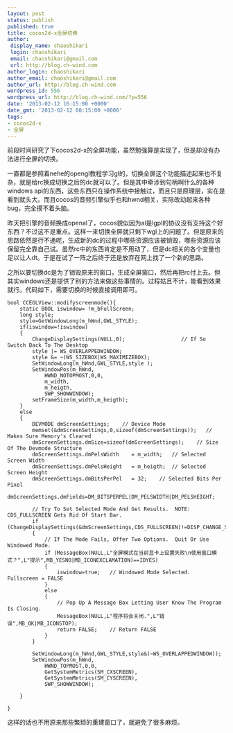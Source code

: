 ```yaml
---
layout: post
status: publish
published: true
title: cocos2d-x全屏切换
author:
 display_name: chaoshikari
 login: chaoshikari
 email: chaoshikari@gmail.com
 url: http://blog.ch-wind.com
author_login: chaoshikari
author_email: chaoshikari@gmail.com
author_url: http://blog.ch-wind.com
wordpress_id: 556
wordpress_url: http://blog.ch-wind.com/?p=556
date: '2013-02-12 16:15:00 +0000'
date_gmt: '2013-02-12 08:15:00 +0000'
tags:
- cocos2d-x
- 全屏
---
```

前段时间研究了下cocos2d-x的全屏功能，虽然勉强算是实现了，但是却没有办法进行全屏的切换。


一直都是参照着nehe的opengl教程学习gl的，切换全屏这个功能描述起来也不复杂，就是给rc换成切换之后的dc就可以了。但是其中牵涉到句柄啊什么的各种windows api的东西，这些东西只在操作系统中接触过，而且只是原理层，实在是看到就头大。而且cocos的音频引擎似乎也和hwnd相关，实际改动起来各种bug，完全摸不着头脑。


昨天把引擎的音频换成openal了，cocos貌似因为al是lgpl的协议没有支持这个好东西？不过这不是重点。这样一来切换全屏就只剩下wgl上的问题了。但是原来的思路依然是行不通呢，生成新的dc的过程中哪些资源应该被销毁，哪些资源应该保留完全靠自己试。虽然rc中的东西肯定是不用动了，但是dc相关的各个变量也足以让人dt。于是在试了一阵之后终于还是放弃在网上找了一个新的思路。


之所以要切换dc是为了销毁原来的窗口，生成全屏窗口，然后再把rc付上去。但其实windows还是提供了别的方法来做这些事情的。过程姑且不计，能看到效果就行。代码如下，需要切换的时候直接调用即可。



```
bool CCEGLView::modifyscreenmode(){
	static BOOL iswindow= !m_bFullScreen;
	long style;
	style=GetWindowLong(m_hWnd,GWL_STYLE);
	if(iswindow=!iswindow)
	{
		ChangeDisplaySettings(NULL,0);					// If So Switch Back To The Desktop
		style |= WS_OVERLAPPEDWINDOW;
		style &= ~(WS_SIZEBOX|WS_MAXIMIZEBOX);
		SetWindowLong(m_hWnd,GWL_STYLE,style );
		SetWindowPos(m_hWnd,
			HWND_NOTOPMOST,0,0,
			m_width,
			m_heigth,
			SWP_SHOWWINDOW);
		setFrameSize(m_width,m_heigth);
	}
	else
	{
		DEVMODE dmScreenSettings;	 // Device Mode
		memset(&dmScreenSettings,0,sizeof(dmScreenSettings));	// Makes Sure Memory's Cleared
		dmScreenSettings.dmSize=sizeof(dmScreenSettings);	 // Size Of The Devmode Structure
		dmScreenSettings.dmPelsWidth	= m_width;	 // Selected Screen Width
		dmScreenSettings.dmPelsHeight	= m_heigth;	 // Selected Screen Height
		dmScreenSettings.dmBitsPerPel	= 32;	 // Selected Bits Per Pixel
		dmScreenSettings.dmFields=DM_BITSPERPEL|DM_PELSWIDTH|DM_PELSHEIGHT;

		// Try To Set Selected Mode And Get Results.  NOTE: CDS_FULLSCREEN Gets Rid Of Start Bar.
		if (ChangeDisplaySettings(&dmScreenSettings,CDS_FULLSCREEN)!=DISP_CHANGE_SUCCESSFUL)
		{
			// If The Mode Fails, Offer Two Options.  Quit Or Use Windowed Mode.
			if (MessageBox(NULL,L"全屏模式在当前显卡上设置失败\n使用窗口模式？",L"提示",MB_YESNO|MB_ICONEXCLAMATION)==IDYES)
			{
				iswindow=true;	 // Windowed Mode Selected.  Fullscreen = FALSE
			}
			else
			{
				// Pop Up A Message Box Letting User Know The Program Is Closing.
				MessageBox(NULL,L"程序将会关闭.",L"错误",MB_OK|MB_ICONSTOP);
				return FALSE;	 // Return FALSE
			}
		}

		SetWindowLong(m_hWnd,GWL_STYLE,style&(~WS_OVERLAPPEDWINDOW));
		SetWindowPos(m_hWnd,
			HWND_TOPMOST,0,0,
			GetSystemMetrics(SM_CXSCREEN),
			GetSystemMetrics(SM_CYSCREEN),
			SWP_SHOWWINDOW);

	}

}
```

这样的话也不用原来那些繁琐的重建窗口了，就避免了很多麻烦。


